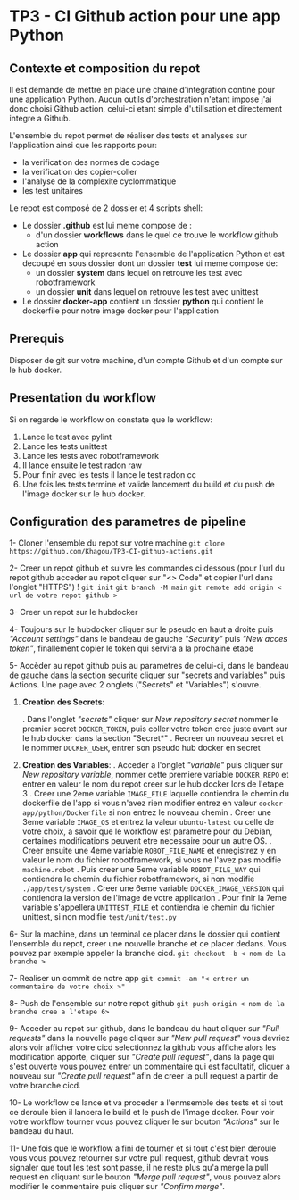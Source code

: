 # TP3 - CI Github action pour une app Python

## Contexte et composition du repot

Il est demande de mettre en place une chaine d'integration contine pour une application Python. Aucun outils d'orchestration n'etant impose j'ai donc choisi Github action, celui-ci etant simple d'utilisation et directement integre a Github.

L'ensemble du repot permet de réaliser des tests et analyses sur l'application ainsi que les rapports pour:

- la verification des normes de codage
- la verification des copier-coller
- l'analyse de la complexite cyclommatique
- les test unitaires

Le repot est composé de 2 dossier et 4 scripts shell:

- Le dossier **.github** est lui meme compose de :
  - d'un dossier **workflows** dans le quel ce trouve le workflow github action
- Le dossier **app** qui represente l'ensemble de l'application Python et est decoupé en sous dossier dont un dossier **test** lui meme compose de:
  - un dossier **system** dans lequel on retrouve les test avec robotframework
  - un dossier **unit** dans lequel on retrouve les test avec unittest
- Le dossier **docker-app** contient un dossier **python** qui contient le dockerfile pour notre image docker pour l'application

## Prerequis

Disposer de git sur votre machine, d'un compte Github et d'un compte sur le hub docker.

## Presentation du workflow

Si on regarde le workflow on constate que le workflow:

1. Lance le test avec pylint
2. Lance les tests unittest
3. Lance les tests avec robotframework
4. Il lance ensuite le test radon raw
5. Pour finir avec les tests il lance le test radon cc
6. Une fois les tests termine et valide lancement du build et du push de l'image docker sur le hub docker.

## Configuration des parametres de pipeline

1- Cloner l'ensemble du repot sur votre machine
`git clone https://github.com/Khagou/TP3-CI-github-actions.git`

2- Creer un repot github et suivre les commandes ci dessous (pour l'url du repot github acceder au repot cliquer sur "<> Code" et copier l'url dans l'onglet "HTTPS") !
`git init`
`git branch -M main`
`git remote add origin < url de votre repot github >`

3- Creer un repot sur le hubdocker

4- Toujours sur le hubdocker cliquer sur le pseudo en haut a droite puis _"Account settings"_ dans le bandeau de gauche _"Security"_ puis _"New acces token"_, finallement copier le token qui servira a la prochaine etape

5- Accèder au repot github puis au parametres de celui-ci, dans le bandeau de gauche dans la section securite cliquer sur "secrets and variables" puis Actions. Une page avec 2 onglets ("Secrets" et "Variables") s'ouvre.

1.  **Creation des Secrets**:

    . Dans l'onglet _"secrets"_ cliquer sur _New repository secret_ nommer le premier secret `DOCKER_TOKEN`, puis coller votre token cree juste avant sur le hub docker dans la section "Secret\*"
    . Recreer un nouveau secret et le nommer `DOCKER_USER`, entrer son pseudo hub docker en secret

2.  **Creation des Variables**:
    . Acceder a l'onglet _"variable"_ puis cliquer sur _New repository variable_, nommer cette premiere variable `DOCKER_REPO` et entrer en valeur le nom du repot creer sur le hub docker lors de l'etape 3
    . Creer une 2eme variable `IMAGE_FILE` laquelle contiendra le chemin du dockerfile de l'app si vous n'avez rien modifier entrez en valeur `docker-app/python/Dockerfile` si non entrez le nouveau chemin
    . Creer une 3eme variable `IMAGE_OS` et entrez la valeur `ubuntu-latest` ou celle de votre choix, a savoir que le workflow est parametre pour du Debian, certaines modifications peuvent etre necessaire pour un autre OS.
    . Creer ensuite une 4eme variable `ROBOT_FILE_NAME` et enregistrez y en valeur le nom du fichier robotframework, si vous ne l'avez pas modifie `machine.robot`
    . Puis creer une 5eme variable `ROBOT_FILE_WAY` qui contiendra le chemin du fichier robotframework, si non modifie `./app/test/system`
    . Creer une 6eme variable `DOCKER_IMAGE_VERSION` qui contiendra la version de l'image de votre application
    . Pour finir la 7eme variable s'appellera `UNITTEST_FILE` et contiendra le chemin du fichier unittest, si non modifie `test/unit/test.py`

6- Sur la machine, dans un terminal ce placer dans le dossier qui contient l'ensemble du repot, creer une nouvelle branche et ce placer dedans. Vous pouvez par exemple appeler la branche cicd.
`git checkout -b < nom de la branche >`

7- Realiser un commit de notre app
`git commit -am "< entrer un commentaire de votre choix >"`

8- Push de l'ensemble sur notre repot github
`git push origin < nom de la branche cree a l'etape 6> `

9- Acceder au repot sur github, dans le bandeau du haut cliquer sur _"Pull requests"_ dans la nouvelle page cliquer sur _"New pull request"_ vous devriez alors voir afficher votre cicd selectionnez la github vous affiche alors les modification apporte, cliquer sur _"Create pull request"_, dans la page qui s'est ouverte vous pouvez entrer un commentaire qui est facultatif, cliquer a nouveau sur _"Create pull request"_ afin de creer la pull request a partir de votre branche cicd.

10- Le workflow ce lance et va proceder a l'enmsemble des tests et si tout ce deroule bien il lancera le build et le push de l'image docker. Pour voir votre workflow tourner vous pouvez cliquer le sur bouton _"Actions"_ sur le bandeau du haut.

11- Une fois que le workflow a fini de tourner et si tout c'est bien deroule vous vous pouvez retourner sur votre pull request, github devrait vous signaler que tout les test sont passe, il ne reste plus qu'a merge la pull request en cliquant sur le bouton _"Merge pull request"_, vous pouvez alors modifier le commentaire puis cliquer sur _"Confirm merge"_.
